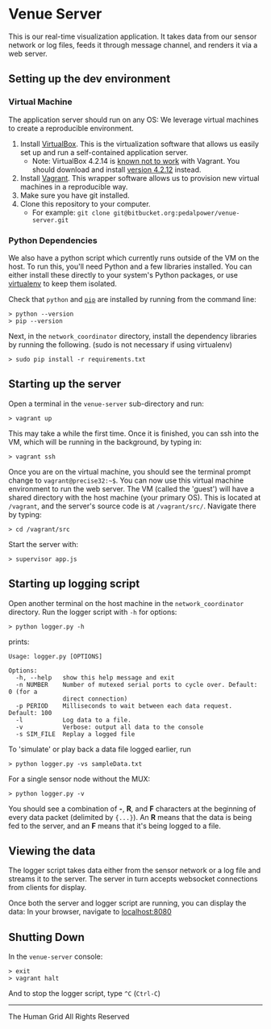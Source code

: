


# Venue Server

This is our real-time visualization application. It takes data from our sensor network or log files, feeds it through message channel, and renders it via a web server.


## Setting up the dev environment ##

### Virtual Machine ###

The application server should run on any OS: We leverage virtual machines to create a reproducible environment.

1. Install [VirtualBox](https://www.virtualbox.org/). This is the virtualization software that allows us easily set up and run a self-contained application server.
    * Note: VirtualBox 4.2.14 is [known not to work](https://github.com/mitchellh/vagrant/issues/1863) with Vagrant. You should download and install [version 4.2.12](http://download.virtualbox.org/virtualbox/4.2.12/) instead.
2. Install [Vagrant](http://www.vagrantup.com/). This wrapper software allows us to provision new virtual machines in a reproducible way.
3. Make sure you have git installed.
4. Clone this repository to your computer.
    * For example: `git clone git@bitbucket.org:pedalpower/venue-server.git`


### Python Dependencies ###

We also have a python script which currently runs outside of the VM on the host. To run this, you'll need Python and a few libraries installed. You can either install these directly to your system's Python packages, or use [virtualenv](http://www.virtualenv.org/en/latest/) to keep them isolated.

Check that `python` and [`pip`](http://www.pip-installer.org/en/latest/installing.html) are installed by running from the command line:

    > python --version
    > pip --version

Next, in the `network_coordinator` directory, install the dependency libraries by running the following. (sudo is not necessary if using virtualenv)

    > sudo pip install -r requirements.txt




## Starting up the server

Open a terminal in the `venue-server` sub-directory and run:

    > vagrant up

This may take a while the first time. Once it is finished, you can ssh into the VM, which will be running in the background, by typing in:

    > vagrant ssh

Once you are on the virtual machine, you should see the terminal prompt change to `vagrant@precise32:~$`. You can now use this virtual machine environment to run the web server. The VM (called the 'guest') will have a shared directory with the host machine (your primary OS). This is located at `/vagrant`, and the server's source code is at `/vagrant/src/`. Navigate there by typing:

    > cd /vagrant/src

Start the server with:

    > supervisor app.js


## Starting up logging script

Open another terminal on the host machine in the `network_coordinator` directory. Run the logger script with `-h` for options:

    > python logger.py -h

prints:

    Usage: logger.py [OPTIONS]

    Options:
      -h, --help   show this help message and exit
      -n NUMBER    Number of mutexed serial ports to cycle over. Default: 0 (for a
                   direct connection)
      -p PERIOD    Milliseconds to wait between each data request. Default: 100
      -l           Log data to a file.
      -v           Verbose: output all data to the console
      -s SIM_FILE  Replay a logged file


To 'simulate' or play back a data file logged earlier, run

    > python logger.py -vs sampleData.txt

For a single sensor node without the MUX:

    > python logger.py -v


You should see a combination of **-**, **R**, and **F** characters at the beginning of every data packet (delimited by `{...}`). An **R** means that the data is being fed to the server, and an **F** means that it's being logged to a file.



## Viewing the data

The logger script takes data either from the sensor network or a log file and streams it to the server. The server in turn accepts websocket connections from clients for display.

Once both the server and logger script are running, you can display the data: In your browser, navigate to [localhost:8080](localhost:8080)


## Shutting Down

In the `venue-server` console:

    > exit
    > vagrant halt

And to stop the logger script, type `^C` (`Ctrl-C`)





-----------


The Human Grid
All Rights Reserved

